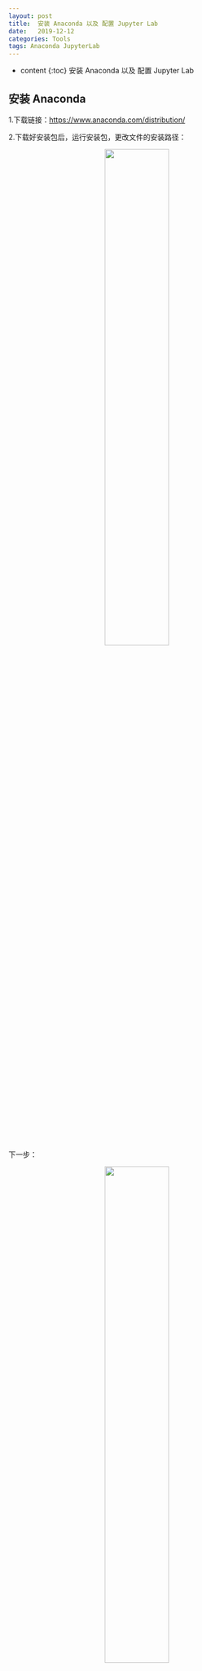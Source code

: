 ```yaml
---
layout: post
title:  安装 Anaconda 以及 配置 Jupyter Lab
date:   2019-12-12
categories: Tools
tags: Anaconda JupyterLab
---
```

* content
{:toc}
安装 Anaconda 以及 配置 Jupyter Lab











## 安装 Anaconda

1.下载链接：<https://www.anaconda.com/distribution/>

2.下载好安装包后，运行安装包，更改文件的安装路径：

<center>
    <img src="https://raw.githubusercontent.com/HG1227/image/master/img_tuchuang/20200110104614.jpg" width="50%" height="50%"/>
</center>

下一步：

<center>
    <img src="https://raw.githubusercontent.com/HG1227/image/master/img_tuchuang/20200110104912.png" width="50%" height="50%"/>
</center>

后面默认即可：

<center>
    <img src="https://raw.githubusercontent.com/HG1227/image/master/img_tuchuang/20200110105053.png" width="50%" height="50%"/>
</center>



3.在用 Anaconda 新建一个环境时显示错误

```
ProxyError: Conda cannot proceed due to an error in your proxy 
configuration. Check for typos and other configuration errors in any 
'.netrc' file in your home directory, any environment variables ending 
in '_PROXY', and any other system-wide proxy configuration settings

```

**解决办法：**

关掉win10的代理

<center>
    <img src="https://raw.githubusercontent.com/HG1227/image/master/img_tuchuang/20200110105519.png" width="50%" height="50%"/>
</center>

4.安装完成后，在命令行cmd中输入python（小写）会显示如下。

<center>
    <img src="https://raw.githubusercontent.com/HG1227/image/master/img_tuchuang/20200110111653.png"/>
</center>

5.将原来python加入Anoconda中。
在Anoconda中，用户以后安装的python会存放在envs中。如果在cmd中输入conda info -e 或者 conda info --envs 就可以得到你安装的python信息。

<center>
    <img src="https://raw.githubusercontent.com/HG1227/image/master/img_tuchuang/20200110111741.png"/>
</center>

在命令行中输入：

```
conda create --name python37 python=3.7
```

创建一个名为python37的环境，指定Python版本是3.7（不用管是3.7.x，conda会为我们自动寻找3.7.x中的最新版本）

<center>
    <img src="https://raw.githubusercontent.com/HG1227/image/master/img_tuchuang/20200110111906.png"/>
</center>

输入y

<center>
    <img src="https://raw.githubusercontent.com/HG1227/image/master/img_tuchuang/20200110111950.png"/>
</center>

（其实就是在envs中创建了一个python37的文件夹，这个也就是安装python37的一个安装目录。了解这个原理之后，就可以轻松将原来的环境转到Aconda进行管理。）
直接将你原来安装python的整个文件夹拷贝到envs的目录下。
然后你再用conda info -e 命令，就会发现多了一个你添加的文件夹的名字的python。

<center>
    <img src="https://raw.githubusercontent.com/HG1227/image/master/img_tuchuang/20200110112056.png"/>
</center>

6.安装好后，使用activate激活某个环境

```
activate python37
```

并输入如下查看版本信息：

```
python --version
```

<center>
    <img src="https://raw.githubusercontent.com/HG1227/image/master/img_tuchuang/20200110112217.png"/>
</center>

如果想返回默认的python 3.7环境，运行

```
deactivate python37 
```





## 配置 Jupyter Lab 作为桌面级应用程序

安装好  Anaconda 之后，配置 Jupyter Lab (自己安装的 Anaconda 默认集成 Jupyter Lab)

### 更改默认工作目录

默认情况下，Jupyter Lab 将 c: / users / username 设置为默认目录。 我们可以更改默认目录，以便更容易地管理项目。

- 首先生成配置文件

```
Jupyter notebook --generate-config
```

​	这会生成一个配置文件，路径终端会给出。

<center>  
<img src="https://raw.githubusercontent.com/HG1227/image/master/img_tuchuang/20200110110010.png"/>
</center>

- 打开配置文件

找到`c.NotebookApp.notebook`，添上自己想要的默认打开路径。注意反斜杠`\`要改为斜杠`/`。或者在路径前添加字符`u`:（将前面的注释符 `# ` 去掉）

```
c.NotebookApp.notebook_dir = u'F:\GithubWorkspace'
```

<center>
    <img src="https://raw.githubusercontent.com/HG1227/image/master/img_tuchuang/20200110110311.png"/>
</center>

再重新运行 Jupyter Lab 可以看到效果 。

### 在 Chrome 应用模式下运行

我们可以使用 chrome 浏览器的应用程序模式将 Jupyter Lab 转换成一个独立的桌面应用程序。 这样可以删除所有不必要的工具栏和用户界面，并给人一种本地应用程序或 IDE 的感觉，体验更流畅！

很简单！打开 Jupyter Lab 的配置文件，在最后面添加一行即可！

```
c.NotebookApp.browser = 'C:/Program Files (x86)/Google/Chrome/Application/chrome.exe --app=%s'

```

<center>
    <img src="https://raw.githubusercontent.com/HG1227/image/master/img_tuchuang/20200110110637.png"/>
</center>

终端输入

```
jupyter lab
```

<center>
    <img src="https://raw.githubusercontent.com/HG1227/image/master/img_tuchuang/20200110110758.png" width="50%" height="50%"/>
</center>

### 创建快捷方式

每次都通过命令行来打开 Jupyter Lab 确实麻烦。

写个`.bat`文件就好啦。

在文件的安装路径 `D:\Application\anaconda\Menu`

<center>
    <img src="https://raw.githubusercontent.com/HG1227/image/master/img_tuchuang/20200110111019.png"/>
</center>

美观一点可以，可以搞个 ICON 什么的。

<center>
    <img src="https://raw.githubusercontent.com/HG1227/image/master/img_tuchuang/20200110111103.png"/>
</center>



## 参考

1. <a href="https://blog.csdn.net/weixin_37641832/article/details/94437445" target=""> 在 Windows 上安装和配置 Jupyter Lab 作为桌面级应用程序</a>
2. <a href="https://blog.csdn.net/dushilian/article/details/89644210" target="">基于（已安装）python3.7的anaconda安装及环境变量配置</a>
3. <a href="http://liuchengxu.org/pelican-blog/jupyter-notebook-tips.html" target="">27 个Jupyter Notebook的小提示与技巧</a>